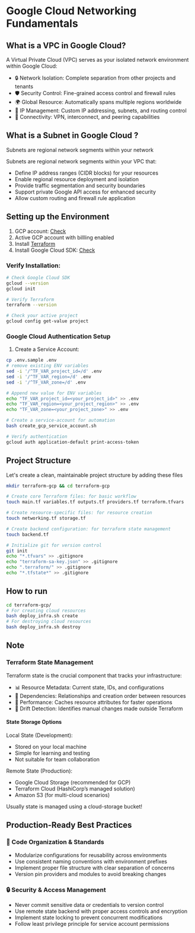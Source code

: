 # Google Cloud Networking Fundamentals

## What is a VPC in Google Cloud?

A Virtual Private Cloud (VPC) serves as your isolated network environment within Google Cloud:

- 🔒 Network Isolation: Complete separation from other projects and tenants
- 🛡️ Security Control: Fine-grained access control and firewall rules
- 🌍 Global Resource: Automatically spans multiple regions worldwide
- 📍 IP Management: Custom IP addressing, subnets, and routing control
- 🔗 Connectivity: VPN, interconnect, and peering capabilities


## What is a Subnet in Google Cloud ?

Subnets are regional network segments within your network

Subnets are regional network segments within your VPC that:

- Define IP address ranges (CIDR blocks) for your resources
- Enable regional resource deployment and isolation
- Provide traffic segmentation and security boundaries
- Support private Google API access for enhanced security
- Allow custom routing and firewall rule application

## Setting up the Environment

1. GCP account: [Check](https://cloud.google.com/?hl=en)
2. Active GCP account with billling enabled
3. Install [Terraform](https://developer.hashicorp.com/terraform)
4. Install Google Cloud SDK: [Check](https://cloud.google.com/sdk?hl=en)

### Verify Installation:

```bash
# Check Google Cloud SDK
gcloud --version
gcloud init 

# Verify Terraform
terraform --version

# Check your active project
gcloud config get-value project
```

### Google Cloud Authentication Setup

1. Create a Service Account:

```bash
cp .env.sample .env
# remove existing ENV variables
sed -i '/^TF_VAR_project_id=/d' .env
sed -i '/^TF_VAR_region=/d' .env
sed -i '/^TF_VAR_zone=/d' .env

# Append new value for ENV variables
echo "TF_VAR_project_id=<your_project_id>" >> .env
echo "TF_VAR_region=<your_project_region>" >> .env
echo "TF_VAR_zone=<your_project_zone>" >> .env

# Create a service-account for automation
bash create_gcp_service_account.sh

# Verify authentication
gcloud auth application-default print-access-token
```

## Project Structure

Let's create a clean, maintainable project structure by adding these files

```bash
mkdir terraform-gcp && cd terraform-gcp

# Create core Terraform files: for basic workflow
touch main.tf variables.tf outputs.tf providers.tf terraform.tfvars

# Create resource-specific files: for resource creation
touch networking.tf storage.tf

# Create backend configuration: for terraform state management
touch backend.tf

# Initialize git for version control
git init
echo "*.tfvars" >> .gitignore
echo "terraform-sa-key.json" >> .gitignore
echo ".terraform/" >> .gitignore
echo "*.tfstate*" >> .gitignore
```

## How to run

```bash
cd terraform-gcp/
# For creating cloud resources
bash deploy_infra.sh create
# For destroying cloud resources
bash deploy_infra.sh destroy
```

## Note

### Terraform State Management

Terraform state is the crucial component that tracks your infrastructure:

- 📊 Resource Metadata: Current state, IDs, and configurations
- 🔗 Dependencies: Relationships and creation order between resources
- 📝 Performance: Caches resource attributes for faster operations
- 🎯 Drift Detection: Identifies manual changes made outside Terraform

#### State Storage Options

Local State (Development):

- Stored on your local machine
- Simple for learning and testing
- Not suitable for team collaboration

Remote State (Production):

- Google Cloud Storage (recommended for GCP)
- Terraform Cloud (HashiCorp’s managed solution)
- Amazon S3 (for multi-cloud scenarios)

Usually state is managed using a cloud-storage bucket!

## Production-Ready Best Practices

### 🔧 Code Organization & Standards

- Modularize configurations for reusability across environments
- Use consistent naming conventions with environment prefixes
- Implement proper file structure with clear separation of concerns
- Version pin providers and modules to avoid breaking changes

### 🔒 Security & Access Management

- Never commit sensitive data or credentials to version control
- Use remote state backend with proper access controls and encryption
- Implement state locking to prevent concurrent modifications
- Follow least privilege principle for service account permissions